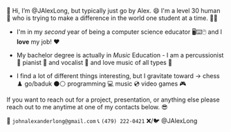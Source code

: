 👋 Hi, I’m @JAlexLong, but typically just go by Alex. 😄 I'm a level 30 human 🤵 who is trying to make a difference in the world one student at a time. 👨‍🏫

- I'm in my *second* year of being a computer science educator 🖥️⌨️🖱️ and I **love** my job! ❤️

- My bachelor degree is actually in *Music* Education - I am a percussionist 🥁 pianist 🎹 and vocalist 🎤 and love music of all types 🎷

- I find a lot of different things interesting, but I gravitate toward -> chess ♟️ go/baduk ⚫⚪ programming 💻 music 💿 video games 🎮

If you want to reach out for a project, presentation, or anything else please reach out to me anytime at one of my contacts below. 😎

📧 `johnalexanderlong@gmail.com`
📞 ‪`(479) 222-0421‬`
❌/🐦 @JAlexLong
